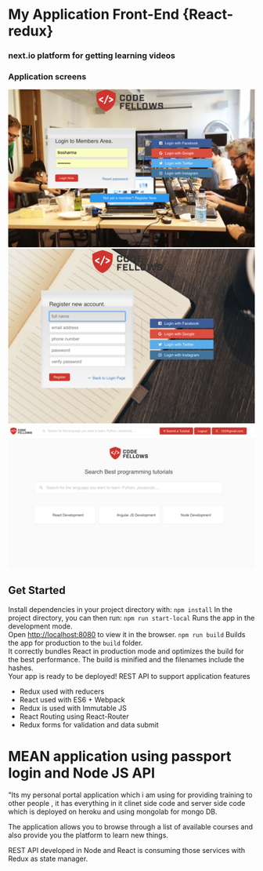 # My Application Front-End {React-redux}
### next.io platform for getting learning videos

### Application screens
![alt text](screens/01.png "")
![alt text](screens/02.png "")
![alt text](screens/03.png "")

## Get Started
Install dependencies in your project directory with:
`npm install`
In the project directory, you can then run:
 `npm run start-local`
Runs the app in the development mode.<br>
Open [http://localhost:8080](http://localhost:8080) to view it in the browser.
 `npm run build`
Builds the app for production to the `build` folder.<br>
It correctly bundles React in production mode and optimizes the build for the best performance.
The build is minified and the filenames include the hashes.<br>
Your app is ready to be deployed!
REST API to support application features

  - Redux used with reducers
  - React used with ES6 + Webpack
  - Redux is used with Immutable JS
  - React Routing using React-Router
  - Redux forms for validation and data submit

# MEAN application using passport login and Node JS API #

"Its my personal portal application which i am using for providing training to other people , it has everything in it clinet side code and server side code which is deployed on heroku and using mongolab for mongo DB.

The application allows you to browse through a list of available courses and also provide you the platform to learn new things.

REST API developed in Node and React is consuming those services with Redux as state manager.
